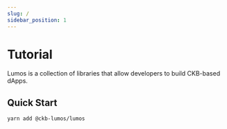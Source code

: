 ```yaml
---
slug: /
sidebar_position: 1
---
```


# Tutorial

Lumos is a collection of libraries that allow developers to build CKB-based dApps.

## Quick Start

```
yarn add @ckb-lumos/lumos
```
